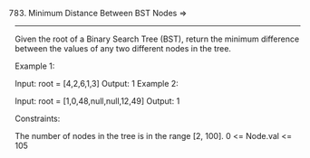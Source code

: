 783. Minimum Distance Between BST Nodes =>
---------------------------------------


Given the root of a Binary Search Tree (BST), return the minimum difference between the values of any two different nodes in the tree.

 

Example 1:


Input: root = [4,2,6,1,3]
Output: 1
Example 2:


Input: root = [1,0,48,null,null,12,49]
Output: 1
 

Constraints:

The number of nodes in the tree is in the range [2, 100].
0 <= Node.val <= 105
 
